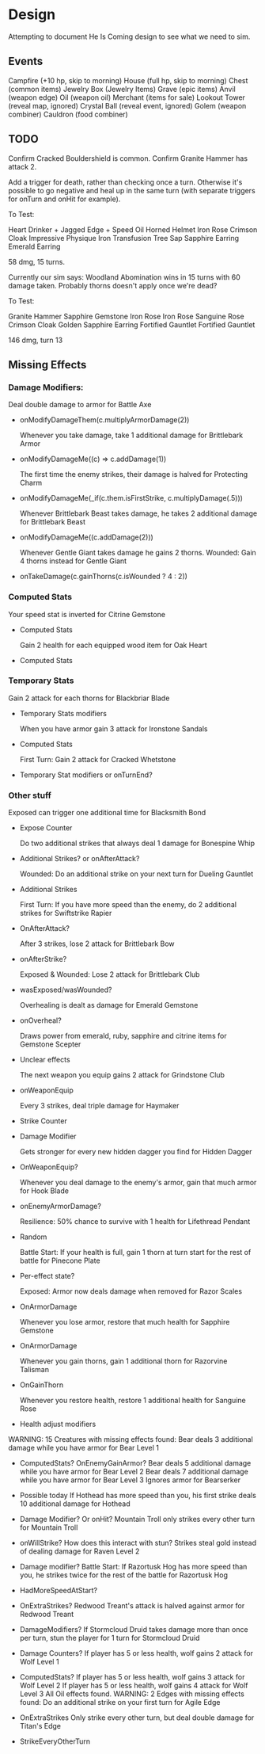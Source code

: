 # Design

Attempting to document He Is Coming design to see what we need to sim.

## Events
Campfire (+10 hp, skip to morning)
House (full hp, skip to morning)
Chest (common items)
Jewelry Box (Jewelry Items)
Grave (epic items)
Anvil (weapon edge)
Oil (weapon oil)
Merchant (items for sale)
Lookout Tower (reveal map, ignored)
Crystal Ball (reveal event, ignored)
Golem (weapon combiner)
Cauldron (food combiner)

## TODO

Confirm Cracked Bouldershield is common.
Confirm Granite Hammer has attack 2.

Add a trigger for death, rather than checking once a turn.  Otherwise it's
possible to go negative and heal up in the same turn (with separate triggers
for onTurn and onHit for example).


To Test:

Heart Drinker + Jagged Edge + Speed Oil
Horned Helmet
Iron Rose
Crimson Cloak
Impressive Physique
Iron Transfusion
Tree Sap
Sapphire Earring
Emerald Earring

58 dmg, 15 turns.

Currently our sim says:
Woodland Abomination wins in 15 turns with 60 damage taken.
Probably thorns doesn't apply once we're dead?


To Test:

Granite Hammer
Sapphire Gemstone
Iron Rose
Iron Rose
Sanguine Rose
Crimson Cloak
Golden Sapphire Earring
Fortified Gauntlet
Fortified Gauntlet

146 dmg, turn 13


## Missing Effects

### Damage Modifiers:
  Deal double damage to armor for Battle Axe
- onModifyDamageThem(c.multiplyArmorDamage(2))

  Whenever you take damage, take 1 additional damage for Brittlebark Armor
- onModifyDamageMe((c) => c.addDamage(1))

  The first time the enemy strikes, their damage is halved for Protecting Charm
- onModifyDamageMe(_if(c.them.isFirstStrike, c.multiplyDamage(.5)))

  Whenever Brittlebark Beast takes damage, he takes 2 additional damage for Brittlebark Beast
- onModifyDamageMe((c.addDamage(2)))

  Whenever Gentle Giant takes damage he gains 2 thorns.  Wounded: Gain 4 thorns instead for Gentle Giant
- onTakeDamage(c.gainThorns(c.isWounded ? 4 : 2))

### Computed Stats
  Your speed stat is inverted for Citrine Gemstone
- Computed Stats

  Gain 2 health for each equipped wood item for Oak Heart
- Computed Stats


### Temporary Stats
  Gain 2 attack for each thorns for Blackbriar Blade
- Temporary Stats modifiers

  When you have armor gain 3 attack for Ironstone Sandals
- Computed Stats

  First Turn: Gain 2 attack for Cracked Whetstone
- Temporary Stat modifiers or onTurnEnd?


### Other stuff

  Exposed can trigger one additional time for Blacksmith Bond
- Expose Counter

  Do two additional strikes that always deal 1 damage for Bonespine Whip
- Additional Strikes?  or onAfterAttack?

  Wounded: Do an additional strike on your next turn for Dueling Gauntlet
- Additional Strikes

  First Turn: If you have more speed than the enemy, do 2 additional strikes for Swiftstrike Rapier
- OnAfterAttack?

  After 3 strikes, lose 2 attack for Brittlebark Bow
- onAfterStrike?

  Exposed & Wounded: Lose 2 attack for Brittlebark Club
- wasExposed/wasWounded?

  Overhealing is dealt as damage for Emerald Gemstone
- onOverheal?

  Draws power from emerald, ruby, sapphire and citrine items for Gemstone Scepter
- Unclear effects

  The next weapon you equip gains 2 attack for Grindstone Club
- onWeaponEquip

  Every 3 strikes, deal triple damage for Haymaker
- Strike Counter
- Damage Modifier

  Gets stronger for every new hidden dagger you find for Hidden Dagger
- OnWeaponEquip?

  Whenever you deal damage to the enemy's armor, gain that much armor for Hook Blade
- onEnemyArmorDamage?

  Resilience: 50% chance to survive with 1 health for Lifethread Pendant
- Random

  Battle Start: If your health is full, gain 1 thorn at turn start for the rest of battle for Pinecone Plate
- Per-effect state?

  Exposed: Armor now deals damage when removed for Razor Scales
- OnArmorDamage

  Whenever you lose armor, restore that much health for Sapphire Gemstone
- OnArmorDamage

  Whenever you gain thorns, gain 1 additional thorn for Razorvine Talisman
- OnGainThorn

  Whenever you restore health, restore 1 additional health for Sanguine Rose
- Health adjust modifiers


WARNING: 15 Creatures with missing effects found:
  Bear deals 3 additional damage while you have armor for Bear Level 1
- ComputedStats?  OnEnemyGainArmor?
  Bear deals 5 additional damage while you have armor for Bear Level 2
  Bear deals 7 additional damage while you have armor for Bear Level 3
  Ignores armor for Bearserker

- Possible today
  If Hothead has more speed than you, his first strike deals 10 additional damage for Hothead
- Damage Modifier?  Or onHit?
  Mountain Troll only strikes every other turn for Mountain Troll
- onWillStrike?  How does this interact with stun?
  Strikes steal gold instead of dealing damage for Raven Level 2
- Damage modifier?
  Battle Start: If Razortusk Hog has more speed than you, he strikes twice for the rest of the battle for Razortusk Hog
- HadMoreSpeedAtStart?
- OnExtraStrikes?
  Redwood Treant's attack is halved against armor for Redwood Treant
- DamageModifiers?
  If Stormcloud Druid takes damage more than once per turn, stun the player for 1 turn for Stormcloud Druid
- Damage Counters?
  If player has 5 or less health, wolf gains 2 attack for Wolf Level 1
- ComputedStats?
  If player has 5 or less health, wolf gains 3 attack for Wolf Level 2
  If player has 5 or less health, wolf gains 4 attack for Wolf Level 3
All Oil effects found.
WARNING: 2 Edges with missing effects found:
  Do an additional strike on your first turn for Agile Edge
- OnExtraStrikes
  Only strike every other turn, but deal double damage for Titan's Edge
- StrikeEveryOtherTurn